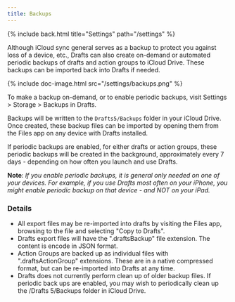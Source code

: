 ```yaml
---
title: Backups
---
```


{% include back.html title="Settings" path="/settings" %}

Although iCloud sync general serves as a backup to protect you against loss of a device, etc., Drafts can also create on-demand or automated periodic backups of drafts and action groups to iCloud Drive.  These backups can be imported back into Drafts if needed.

{% include doc-image.html src="/settings/backups.png" %}

To make a backup on-demand, or to enable periodic backups, visit Settings > Storage > Backups in Drafts.

Backups will be written to the `Drafts5/Backups` folder in your iCloud Drive.  Once created, these backup files can be imported by opening them from the Files app on any device with Drafts installed.

If periodic backups are enabled, for either drafts or action groups, these periodic backups will be created in the background, approximately every 7 days - depending on how often you launch and use Drafts.

**Note**: _If you enable periodic backups, it is general only needed on one of your devices. For example, if you use Drafts most often on your iPhone, you might enable periodic backup on that device - and NOT on your iPad._

### Details

- All export files may be re-imported into drafts by visiting the Files app, browsing to the file and selecting "Copy to Drafts".
- Drafts export files will have the ".draftsBackup" file extension. The content is encode in JSON format.
- Action Groups are backed up as individual files with ".draftsActionGroup" extensions. These are in a native compressed format, but can be re-imported into Drafts at any time.
- Drafts does not currently perform clean up of older backup files. If periodic back ups are enabled, you may wish to periodically clean up the /Drafts 5/Backups folder in iCloud Drive.
